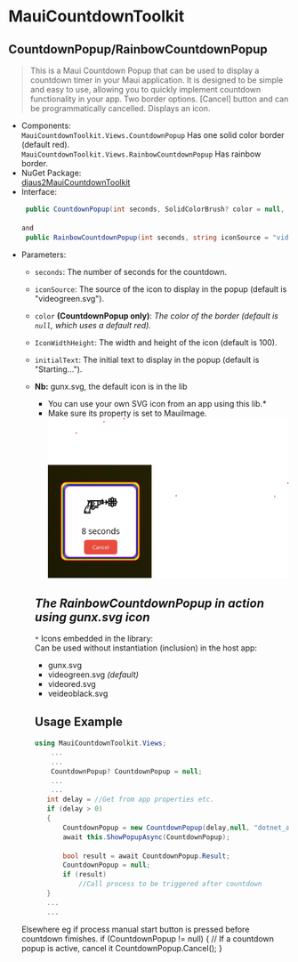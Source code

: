 ﻿# MauiCountdownToolkit

## CountdownPopup/RainbowCountdownPopup
> This is a Maui Countdown Popup that can be used to display a countdown timer in your Maui application. 
> It is designed to be simple and easy to use, allowing you to quickly implement countdown functionality in your app.
> Two border options.
> [Cancel] button and can be programmatically cancelled. Displays an icon.

- Components:  
   `MauiCountdownToolkit.Views.CountdownPopup`   Has one solid color border (default red).  
   `MauiCountdownToolkit.Views.RainbowCountdownPopup` Has rainbow border.
- NuGet Package:  
   [djaus2MauiCountdownToolkit](https://www.nuget.org/packages/djaus2MauiCountdownToolkit/)
- Interface:
   ```cs
    public CountdownPopup(int seconds, SolidColorBrush? color = null, string iconSource = "videogreen.svg", int iconWidthHeight = 100, string initialText = "Starting...")

   and 
    public RainbowCountdownPopup(int seconds, string iconSource = "videogreen.svg",int IconWidthHeight=100, string initialText= "Starting...")
   ```
- Parameters:
   - `seconds`: The number of seconds for the countdown.
   - `iconSource`: The source of the icon to display in the popup (default is "videogreen.svg").
   - `color` **(CountdownPopup only)**: _The color of the border (default is `null`, which uses a default red)._
   - `IconWidthHeight`: The width and height of the icon (default is 100).
   - `initialText`: The initial text to display in the popup (default is "Starting...").

   - **Nb:** gunx.svg, the default icon is in the lib
     - You can use your own SVG icon from an app using this lib.*
     - Make sure its property is set to MauiImage.  
![Countdown Popup](https://raw.githubusercontent.com/djaus2/MauiCountdownToolkit/master/Popup1.png)

     ***The RainbowCountdownPopup in action using gunx.svg icon***
     ---
     ```*``` Icons embedded in the library:  
     Can be used without instantiation (inclusion) in the host app:
     - gunx.svg
     - videogreen.svg _(default)_
     - videored.svg
     - veideoblack.svg

     ## Usage Example
     ```csharp
     using MauiCountdownToolkit.Views;
         ...
         ...
         CountdownPopup? CountdownPopup = null;
         ...
         ...
        int delay = //Get from app properties etc.
        if (delay > 0)
        {
            CountdownPopup = new CountdownPopup(delay,null, "dotnet_athletics.jpg", 64,"Starting...");
            await this.ShowPopupAsync(CountdownPopup);
                      
            bool result = await CountdownPopup.Result;
            CountdownPopup = null;
            if (result)
                //Call process to be triggered after countdown
        }
        ...
        ...
    Elsewhere eg if process manual start button is pressed before countdown fimishes.
        if (CountdownPopup != null)
        {
            // If a countdown popup is active, cancel it
            CountdownPopup.Cancel();
        }
     ```